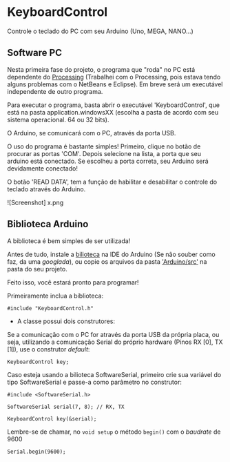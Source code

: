 # KeyboardControl
Controle o teclado do PC com seu Arduino (Uno, MEGA, NANO...)

## Software PC

Nesta primeira fase do projeto, o programa que "roda" no PC está dependente do [Processing](https://processing.org/download/) (Trabalhei com o Processing, pois estava tendo alguns problemas com o NetBeans e Eclipse). Em breve será um executável independente de outro programa.

Para executar o programa, basta abrir o executável 'KeyboardControl', que está na pasta application.windowsXX (escolha a pasta de acordo com seu sistema operacional. 64 ou 32 bits).

O Arduino, se comunicará com o PC, através da porta USB.

O uso do programa é bastante simples!
Primeiro, clique no botão de procurar as portas 'COM'. Depois selecione na lista, a porta que seu arduino está conectado.
Se escolheu a porta correta, seu Arduino será devidamente conectado!

O botão 'READ DATA', tem a função de habilitar e desabilitar o controle do teclado através do Arduino.

![Screenshot] x.png

## Biblioteca Arduino

A biblioteca é bem simples de ser utilizada!

Antes de tudo, instale a [bilioteca](https://github.com/AsafeSilva/KeyboardControl/tree/master/Arduino) na IDE do Arduino (Se não souber como faz, da uma *googlada*), ou copie os arquivos da pasta ['Arduino/src'](https://github.com/AsafeSilva/KeyboardControl/tree/master/Arduino/src) na pasta do seu projeto.

Feito isso, você estará pronto para programar!

Primeiramente inclua a biblioteca:

```
#include "KeyboardControl.h"
```

- A classe possui dois construtores:

Se a comunicação com o PC for através da porta USB da própria placa, ou seja, utilizando a comunicação Serial do próprio hardware (Pinos RX [0], TX [1]), use o construtor *default*:

```
KeyboardControl key;
```

Caso esteja usando a bilioteca SoftwareSerial, primeiro crie sua variável do tipo SoftwareSerial e passe-a como parâmetro no construtor:

```
#include <SoftwareSerial.h>

SoftwareSerial serial(7, 8); // RX, TX

KeyboardControl key(&serial);
```

Lembre-se de chamar, no `void setup` o método `begin()` com o *baudrate* de 9600
```
Serial.begin(9600);
```

